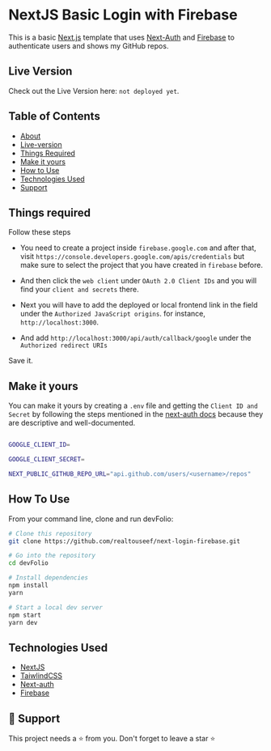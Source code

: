 # NextJS Basic Login with Firebase

This is a basic [Next.js](https://nextjs.org) template that uses [Next-Auth](https://next-auth.js.org) and [Firebase](https://firebase.google.com) to authenticate users and shows my GitHub repos.

## Live Version

Check out the Live Version here: `not deployed yet`.

## Table of Contents

- [About](#nextjs-basic-login-with-firebase)
- [Live-version](#live-version)
- [Things Required](#things-required)
- [Make it yours](#make-it-yours)
- [How to Use](#how-to-use)
- [Technologies Used](#technologies-used)
- [Support](#-support)

## Things required

Follow these steps

- You need to create a project inside `firebase.google.com` and after that, visit `https://console.developers.google.com/apis/credentials` but make sure to select the project that you have created in `firebase` before.

- And then click the `web client` under `OAuth 2.0 Client IDs` and you will find your `client and secrets` there.

- Next you will have to add the deployed or local frontend link in the field under the `Authorized JavaScript origins`. for instance, `http://localhost:3000`.

- And add `http://localhost:3000/api/auth/callback/google` under the `Authorized redirect URIs`

Save it.

## Make it yours

You can make it yours by creating a `.env` file and getting the `Client ID and Secret` by following the steps mentioned in the [next-auth docs](https://next-auth.js.org/providers/) because they are descriptive and well-documented.

```bash

GOOGLE_CLIENT_ID=

GOOGLE_CLIENT_SECRET=

NEXT_PUBLIC_GITHUB_REPO_URL="api.github.com/users/<username>/repos"

```

## How To Use

From your command line, clone and run devFolio:

```bash
# Clone this repository
git clone https://github.com/realtouseef/next-login-firebase.git

# Go into the repository
cd devFolio

# Install dependencies
npm install
yarn

# Start a local dev server
npm start
yarn dev
```

## Technologies Used

- [NextJS](https://nextjs.org/)
- [TaiwlindCSS](https://tailwindcss.com/)
- [Next-auth](https://www.next-auth.js.org)
- [Firebase](https://www.firebase.google.com)

## 🙏 Support

This project needs a ⭐️ from you. Don't forget to leave a star ⭐️

